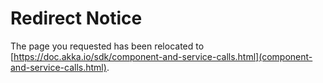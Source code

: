 # Redirect Notice

The page you requested has been relocated to [https://doc.akka.io/sdk/component-and-service-calls.html](component-and-service-calls.html).
